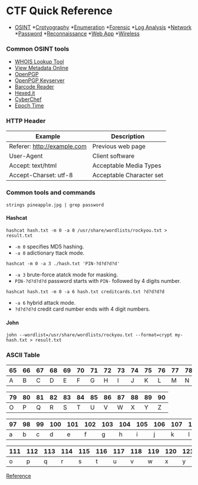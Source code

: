 # CTF Quick Reference


* [OSINT](https://github.com/tRumiBe/CTF-Reference/blob/main/OSINT.md)
*[Crptyography](https://github.com/tRumiBe/CTF-Reference/blob/main/cryptography.md)
*[Enumeration](https://github.com/tRumiBe/CTF-Reference/blob/main/enumeration.md)
*[Forensic](https://github.com/tRumiBe/CTF-Reference/blob/main/forensics.md)
*[Log Analysis](https://github.com/tRumiBe/CTF-Reference/blob/main/log-analysis.md)
*[Network](https://github.com/tRumiBe/CTF-Reference/blob/main/network.md)
*[Password](https://github.com/tRumiBe/CTF-Reference/blob/main/password.md)
*[Reconnaissance](https://github.com/tRumiBe/CTF-Reference/blob/main/scanning.md)
*[Web App](https://github.com/tRumiBe/CTF-Reference/blob/main/webapp.md)
*[Wireless](https://github.com/tRumiBe/CTF-Reference/blob/main/wireless.md)


### Common OSINT tools

* [WHOIS Lookup Tool](https://lookup.icann.org/en)
* [View Metadata Online](https://www.metadata2go.com/view-metadata)
* [OpenPGP](https://keys.openpgp.org/)
* [OpenPGP Keyserver](https://keyserver.ubuntu.com/)
* [Barcode Reader](https://online-barcode-reader.inliteresearch.com/)
* [Hexed.it](https://hexed.it/?hl=en)
* [CyberChef](https://gchq.github.io/CyberChef/)
* [Epoch Time](https://www.epochconverter.com/seconds-days-since-y0)

### HTTP Header

| Example |Description |
|--|--|
| Referer: http://example.com | Previous web page|
| User-Agent | Client software |
| Accept: text/html | Acceptable Media Types |
| Accept-Charset: utf-8 | Acceptable Character set |


### Common tools and commands

```
strings pineapple.jpg | grep password
```

#### Hashcat

```
hashcat hash.txt -m 0 -a 0 /usr/share/wordlists/rockyou.txt > result.txt
```

- `-m 0` specifies MD5 hashing.
- `-a 0` adictionary ttack mode. 

```
hashcat -m 0 -a 3 ./hash.txt 'PIN-?d?d?d?d'
```

- `-a 3` brute-force atatck mode for masking.
- `PIN-?d?d?d?d` password starts with `PIN-` followed by 4 digits number. 

```
hashcat hash.txt -m 0 -a 6 hash.txt creditcards.txt ?d?d?d?d
```

- `-a 6` hybrid attack mode.
- `?d?d?d?d` credit card number ends with 4 digit numbers. 

#### John

 ```
 john --wordlist=/usr/share/wordlists/rockyou.txt --format=crypt my-hash.txt > result.txt
 ```


### ASCII Table
|65|66|67|68|69|70|71|72|73|74|75|76|77|78|
|--|--|--|--|--|--|--|--|--|--|--|--|--|--|
|A|B|C|D|E|F|G|H|I|J|K|L|M|N|

|79|80|81|82|83|84|85|86|87|88|89|90|
|--|--|--|--|--|--|--|--|--|--|--|--|
|O|P|Q|R|S|T|U|V|W|X|Y|Z|

|97|98|99|100|101|102|103|104|105|106|107|108|109|
|--|--|--|--|--|--|--|--|--|--|--|--|--|
|a|b|c|d|e|f|g|h|i|j|k|l|m|n|

|111|112|113|114|115|116|117|118|119|120|121|122|
|--|--|--|--|--|--|--|--|--|--|--|--|
|o|p|q|r|s|t|u|v|w|x|y|z|

[Reference](https://www.cs.cmu.edu/~pattis/15-1XX/common/handouts/ascii.html)